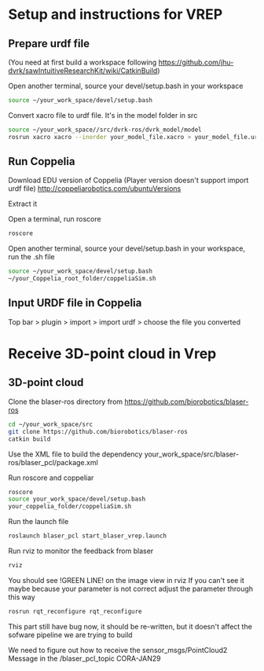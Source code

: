 # Setup and instructions for VREP


## Prepare urdf file
(You need at first build a workspace following https://github.com/jhu-dvrk/sawIntuitiveResearchKit/wiki/CatkinBuild)

Open another terminal, source your devel/setup.bash in your workspace
```sh
source ~/your_work_space/devel/setup.bash
```

Convert xacro file to urdf file. It's in the model folder in src
```sh
source ~/your_work_space//src/dvrk-ros/dvrk_model/model
rosrun xacro xacro --inorder your_model_file.xacro > your_model_file.urdf
```

## Run Coppelia


Download EDU version of Coppelia (Player version doesn't support import urdf file)
http://coppeliarobotics.com/ubuntuVersions

Extract it

Open a terminal, run roscore
```sh
roscore
```


Open another terminal, source your devel/setup.bash in your workspace, run the .sh file
```sh
source ~/your_work_space/devel/setup.bash
~/your_Coppelia_root_folder/coppeliaSim.sh
```


## Input URDF file in Coppelia
Top bar > plugin > import > import urdf > choose the file you converted


# Receive 3D-point cloud in Vrep

## 3D-point cloud  

Clone the blaser-ros directory from https://github.com/biorobotics/blaser-ros
```sh
cd ~/your_work_space/src
git clone https://github.com/biorobotics/blaser-ros
catkin build
```

Use the XML file to build the dependency
your_work_space/src/blaser-ros/blaser_pcl/package.xml


Run roscore and coppeliar
```sh
roscore
source your_work_space/devel/setup.bash
your_coppelia_folder/coppeliaSim.sh
```

Run the launch file 
```sh
roslaunch blaser_pcl start_blaser_vrep.launch
```

Run rviz to monitor the feedback from blaser
```sh
rviz
```

You should see !GREEN LINE! on the image view in rviz
If you can't see it maybe because your parameter is not correct
adjust the parameter through this way
```sh
rosrun rqt_reconfigure rqt_reconfigure 
```
This part still have bug now, it should be re-written, but it doesn't affect the sofware pipeline we are trying to build

We need to figure out how to receive the sensor_msgs/PointCloud2 Message in the /blaser_pcl_topic
CORA-JAN29
